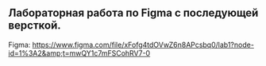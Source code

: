## Лабораторная работа по Figma с последующей версткой. 
Figma: https://www.figma.com/file/xFofg4tdOVwZ6n8APcsbq0/lab1?node-id=1%3A2&amp;t=mwQY1c7mFSCohRV7-0
